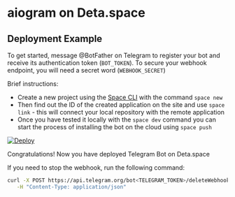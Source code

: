 # aiogram on Deta.space

## Deployment Example

To get started, message @BotFather on Telegram to register your bot and receive its authentication
token (`BOT_TOKEN`). To secure your webhook endpoint, you will need a secret word (`WEBHOOK_SECRET`)

Brief instructions:
- Create a new project using the [Space CLI](https://deta.space/docs/en/build/reference/cli) with the command ```space new```
- Then find out the ID of the created application on the site and use ```space link``` - this will connect your
 local repository with the remote application
- Once you have tested it locally with the ```space dev``` command
you can start the process of installing the bot on the cloud using ```space push```

[![Deploy](https://button.deta.dev/1/svg)](https://deta.space/)

Congratulations! Now you have deployed Telegram Bot on Deta.space

If you need to stop the webhook, run the following command:

```bash
curl -X POST https://api.telegram.org/bot<TELEGRAM_TOKEN>/deleteWebhook \
   -H "Content-Type: application/json"
```